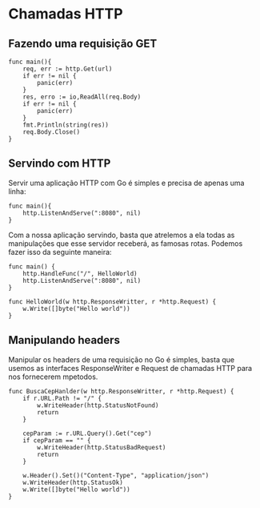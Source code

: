 # Chamadas HTTP

## Fazendo uma requisição GET

    func main(){
        req, err := http.Get(url)
        if err != nil {
            panic(err)
        }
        res, erro := io,ReadAll(req.Body)
        if err != nil {
            panic(err)
        }
        fmt.Println(string(res))
        req.Body.Close()
    }

## Servindo com HTTP
Servir uma aplicação HTTP com Go é simples e precisa de apenas uma linha:

    func main(){
        http.ListenAndServe(":8080", nil)
    }

Com a nossa aplicação servindo, basta que atrelemos a ela todas as manipulações que esse servidor receberá, as famosas rotas. Podemos fazer isso da seguinte maneira:

    func main() {
        http.HandleFunc("/", HelloWorld)
        http.ListenAndServe(":8080", nil)
    }

    func HelloWorld(w http.ResponseWritter, r *http.Request) {
        w.Write([]byte("Hello world"))
    }

## Manipulando headers
Manipular os headers de uma requisição no Go é simples, basta que usemos as interfaces ResponseWriter e Request de chamadas HTTP para nos fornecerem mpetodos.

    func BuscaCepHanlder(w http.ResponseWritter, r *http.Request) {
        if r.URL.Path != "/" {
            w.WriteHeader(http.StatusNotFound)
            return
        }

        cepParam := r.URL.Query().Get("cep")
        if cepParam == "" {
            w.WriteHeader(http.StatusBadRequest)
            return
        }

        w.Header().Set()("Content-Type", "application/json")
        w.WriteHeader(http.StatusOk)
        w.Write([]byte("Hello world"))
    }